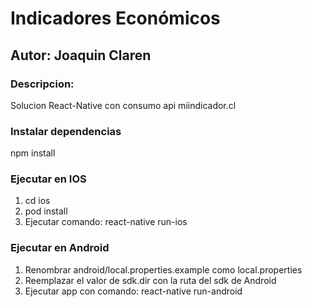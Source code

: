 # Indicadores Económicos
## Autor: Joaquin Claren

### Descripcion: 
Solucion React-Native con consumo api miindicador.cl
### Instalar dependencias
npm install

### Ejecutar en IOS
1. cd ios
2. pod install
3. Ejecutar comando: react-native run-ios

### Ejecutar en Android
1. Renombrar android/local.properties.example como local.properties 
2. Reemplazar el valor de sdk.dir con la ruta del sdk de Android
3. Ejecutar app con comando: react-native run-android